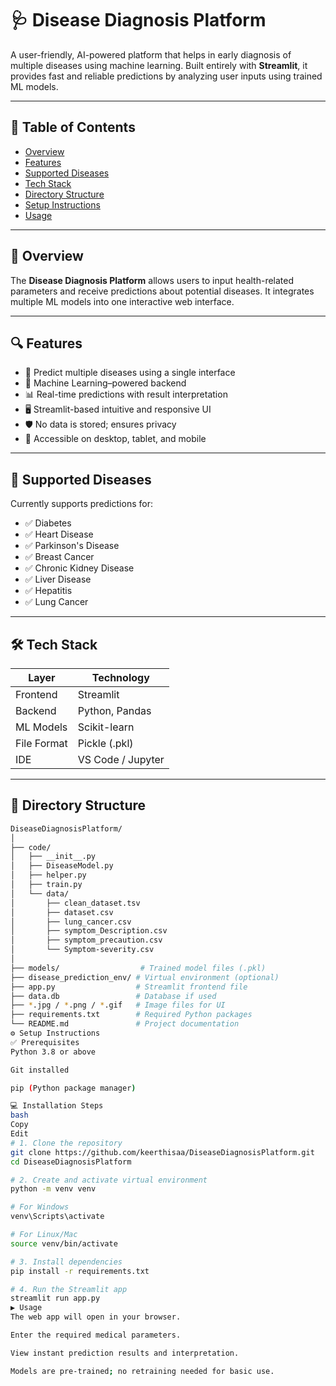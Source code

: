 # 🩺 Disease Diagnosis Platform

A user-friendly, AI-powered platform that helps in early diagnosis of multiple diseases using machine learning. Built entirely with **Streamlit**, it provides fast and reliable predictions by analyzing user inputs using trained ML models.

---

## 📌 Table of Contents

- [Overview](#-overview)  
- [Features](#-features)  
- [Supported Diseases](#-supported-diseases)  
- [Tech Stack](#-tech-stack)  
- [Directory Structure](#-directory-structure)  
- [Setup Instructions](#-setup-instructions)  
- [Usage](#-usage)  

---

## 🚀 Overview

The **Disease Diagnosis Platform** allows users to input health-related parameters and receive predictions about potential diseases. It integrates multiple ML models into one interactive web interface.

---

## 🔍 Features

- 🔬 Predict multiple diseases using a single interface  
- 🧠 Machine Learning–powered backend  
- 📊 Real-time predictions with result interpretation  
- 🖥️ Streamlit-based intuitive and responsive UI  
- 🛡️ No data is stored; ensures privacy  
- 📱 Accessible on desktop, tablet, and mobile  

---

## 🧪 Supported Diseases

Currently supports predictions for:

- ✅ Diabetes  
- ✅ Heart Disease  
- ✅ Parkinson's Disease  
- ✅ Breast Cancer  
- ✅ Chronic Kidney Disease  
- ✅ Liver Disease  
- ✅ Hepatitis  
- ✅ Lung Cancer  

---

## 🛠️ Tech Stack

| Layer       | Technology         |
|-------------|--------------------|
| Frontend    | Streamlit          |
| Backend     | Python, Pandas     |
| ML Models   | Scikit-learn       |
| File Format | Pickle (.pkl)      |
| IDE         | VS Code / Jupyter  |

---

## 📁 Directory Structure

```bash
DiseaseDiagnosisPlatform/
│
├── code/
│   ├── __init__.py
│   ├── DiseaseModel.py
│   ├── helper.py
│   ├── train.py
│   └── data/
│       ├── clean_dataset.tsv
│       ├── dataset.csv
│       ├── lung_cancer.csv
│       ├── symptom_Description.csv
│       ├── symptom_precaution.csv
│       └── Symptom-severity.csv
│
├── models/                  # Trained model files (.pkl)
├── disease_prediction_env/ # Virtual environment (optional)
├── app.py                  # Streamlit frontend file
├── data.db                 # Database if used
├── *.jpg / *.png / *.gif   # Image files for UI
├── requirements.txt        # Required Python packages
└── README.md               # Project documentation
⚙️ Setup Instructions
✅ Prerequisites
Python 3.8 or above

Git installed

pip (Python package manager)

💻 Installation Steps
bash
Copy
Edit
# 1. Clone the repository
git clone https://github.com/keerthisaa/DiseaseDiagnosisPlatform.git
cd DiseaseDiagnosisPlatform

# 2. Create and activate virtual environment
python -m venv venv

# For Windows
venv\Scripts\activate

# For Linux/Mac
source venv/bin/activate

# 3. Install dependencies
pip install -r requirements.txt

# 4. Run the Streamlit app
streamlit run app.py
▶️ Usage
The web app will open in your browser.

Enter the required medical parameters.

View instant prediction results and interpretation.

Models are pre-trained; no retraining needed for basic use.
